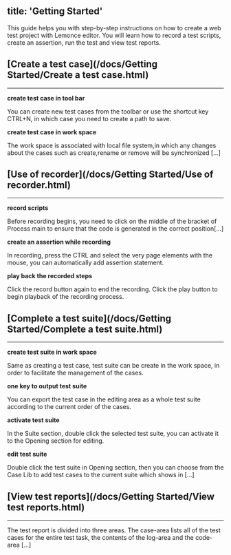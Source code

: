 title: 'Getting Started'
---

This guide helps you with step-by-step instructions on how to create a web test project with Lemonce editor. You will learn how to record a test scripts, create an assertion, run the test and view test reports.
<br>

## [Create a test case](/docs/Getting Started/Create a test case.html)
---
**create test case in tool bar** 

You can create new test cases from the toolbar or use the shortcut key CTRL+N, in which case you need to create a path to save.

**create test case in work space** 

The work space is associated with local file system,in which any changes about the cases such as create,rename or remove will be synchronized [...]
<br>


## [Use of recorder](/docs/Getting Started/Use of recorder.html)
---
**record scripts** 

Before recording begins, you need to click on the middle of the bracket of Process main to ensure that the code is generated in the correct position[...]

**create an assertion while recording** 

In recording, press the CTRL and select the very page elements with the mouse, you can automatically add assertion statement.

**play back the recorded steps** 

Click the record button again to end the recording. Click the play button to begin playback of the recording process.
<br>

## [Complete a test suite](/docs/Getting Started/Complete a test suite.html)
---
**create test suite in work space** 

Same as creating a test case, test suite can be create in the work space, in order to facilitate the management of the cases.

**one key to output test suite** 

You can export the test case in the editing area as a whole test suite according to the current order of the cases.

**activate test suite** 

In the Suite section, double click the selected test suite, you can activate it to the Opening section for editing.

**edit test suite** 

Double click the test suite in Opening section, then you can choose from the Case Lib to add test cases to the current suite which shows in [...]
<br>

## [View test reports](/docs/Getting Started/View test reports.html)
---
The test report is divided into three areas. The case-area lists all of the test cases for the entire test task, the contents of the log-area and the code-area [...]
